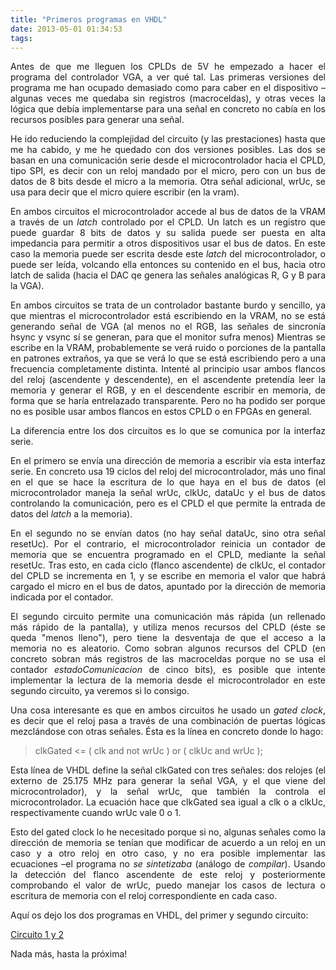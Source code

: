 ```yaml
---
title: "Primeros programas en VHDL"
date: 2013-05-01 01:34:53
tags: 
---
```

<p style="text-align: justify;">Antes de que me lleguen los CPLDs de 5V he empezado a hacer el programa del controlador VGA, a ver qué tal. Las primeras versiones del programa me han ocupado demasiado como para caber en el dispositivo –algunas veces me quedaba sin registros (macroceldas), y otras veces la lógica que debía implementarse para una señal en concreto no cabía en los recursos posibles para generar una señal.</p>
<p style="text-align: justify;">He ido reduciendo la complejidad del circuito (y las prestaciones) hasta que me ha cabido, y me he quedado con dos versiones posibles. Las dos se basan en una comunicación serie desde el microcontrolador hacia el CPLD, tipo SPI, es decir con un reloj mandado por el micro, pero con un bus de datos de 8 bits desde el micro a la memoria. Otra señal adicional, wrUc, se usa para decir que el micro quiere escribir (en la vram).</p>
<p style="text-align: justify;">En ambos circuitos el microcontrolador accede al bus de datos de la VRAM a través de un <em>latch </em>controlado por el CPLD. Un latch es un registro que puede guardar 8 bits de datos y su salida puede ser puesta en alta impedancia para permitir a otros dispositivos usar el bus de datos. En este caso la memoria puede ser escrita desde este <em>latch</em> del microcontrolador, o puede ser leída, volcando ella entonces su contenido en el bus, hacia otro latch de salida (hacia el DAC qe genera las señales analógicas R, G y B para la VGA).</p>
<p style="text-align: justify;">En ambos circuitos se trata de un controlador bastante burdo y sencillo, ya que mientras el microcontrolador está escribiendo en la VRAM, no se está generando señal de VGA (al menos no el RGB, las señales de sincronía hsync y vsync sí se generan, para que el monitor sufra menos) Mientras se escribe en la VRAM, probablemente se verá ruido o porciones de la pantalla en patrones extraños, ya que se verá lo que se está escribiendo pero a una frecuencia completamente distinta. Intenté al principio usar ambos flancos del reloj (ascendente y descendente), en el ascendente pretendía leer la memoria y generar el RGB, y en el descendente escribir en memoria, de forma que se haría entrelazado transparente. Pero no ha podido ser porque no es posible usar ambos flancos en estos CPLD o en FPGAs en general.</p>
<p style="text-align: justify;">La diferencia entre los dos circuitos es lo que se comunica por la interfaz serie.</p>
<p style="text-align: justify;">En el primero se envía una dirección de memoria a escribir vía esta interfaz serie. En concreto usa 19 ciclos del reloj del microcontrolador, más uno final en el que se hace la escritura de lo que haya en el bus de datos (el microcontrolador maneja la señal wrUc, clkUc, dataUc y el bus de datos controlando la comunicación, pero es el CPLD el que permite la entrada de datos del <em>latch</em> a la memoria).</p>
<p style="text-align: justify;">En el segundo no se envían datos (no hay señal dataUc, sino otra señal resetUc). Por el contrario, el microcontrolador reinicia un contador de memoria que se encuentra programado en el CPLD, mediante la señal resetUc. Tras esto, en cada ciclo (flanco ascendente) de clkUc, el contador del CPLD se incrementa en 1, y se escribe en memoria el valor que habrá cargado el micro en el bus de datos, apuntado por la dirección de memoria indicada por el contador.</p>
<p style="text-align: justify;">El segundo circuito permite una comunicación más rápida (un rellenado más rápido de la pantalla), y utiliza menos recursos del CPLD (éste se queda "menos lleno"), pero tiene la desventaja de que el acceso a la memoria no es aleatorio. Como sobran algunos recursos del CPLD (en concreto sobran más registros de las macroceldas porque no se usa el contador <em>estadoComunicacion</em> de cinco bits), es posible que intente implementar la lectura de la memoria desde el microcontrolador en este segundo circuito, ya veremos si lo consigo.</p>
<p style="text-align: justify;">Una cosa interesante es que en ambos circuitos he usado un <em>gated clock</em>, es decir que el reloj pasa a través de una combinación de puertas lógicas mezclándose con otras señales. Ésta es la línea en concreto donde lo hago:</p>

<blockquote>
<p style="text-align: justify;">clkGated &lt;= ( clk and not wrUc ) or ( clkUc and wrUc );</p>
</blockquote>
<p style="text-align: justify;">Esta línea de VHDL define la señal clkGated con tres señales: dos relojes (el externo de 25.175 MHz para generar la señal VGA, y el que viene del microcontrolador), y la señal wrUc, que también la controla el microcontrolador. La ecuación hace que clkGated sea igual a clk o a clkUc, respectivamente cuando wrUc vale 0 o 1.</p>
<p style="text-align: justify;">Esto del gated clock lo he necesitado porque si no, algunas señales como la dirección de memoria se tenían que modificar de acuerdo a un reloj en un caso y a otro reloj en otro caso, y no era posible implementar las ecuaciones –el programa no <em>se sintetizaba</em> (análogo de <em>compilar</em>). Usando la detección del flanco ascendente de este reloj y posteriormente comprobando el valor de wrUc, puedo manejar los casos de lectura o escritura de memoria con el reloj correspondiente en cada caso.</p>
<p style="text-align: justify;">Aquí os dejo los dos programas en VHDL, del primer y segundo circuito:</p>
<p style="text-align: justify;"><a href="http://yombo.org/wp-content/uploads/2013/05/Circuito-1-y-2.zip">Circuito 1 y 2</a></p>
<p style="text-align: justify;">Nada más, hasta la próxima!</p>